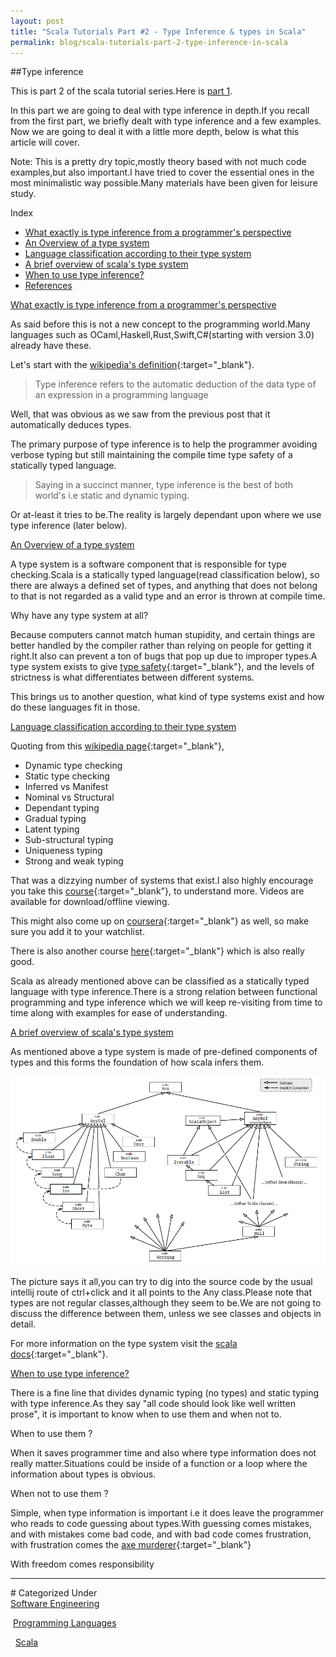 ```yaml
---
layout: post
title: "Scala Tutorials Part #2 - Type Inference & types in Scala"
permalink: blog/scala-tutorials-part-2-type-inference-in-scala
---
```


##Type inference

This is part 2 of the scala tutorial series.Here is [part 1](/blog/scala-tutorials-part-1-getting-started).

In this part we are going to deal with type inference in depth.If you recall from the first part, we briefly dealt with type inference and a few examples.
Now we are going to deal it with a little more depth, below is what this article will cover.

<i class="fa fa-sticky-note-o space-right"></i>Note: This is a pretty dry topic,mostly theory based with not much code examples,but also important.I have tried to cover the essential ones in the most minimalistic way possible.Many 
materials have been given for leisure study.

<i class="fa fa-list-ul fa-lg space-right"></i>Index

- [What exactly is type inference from a programmer's perspective](#Perspective)
- [An Overview of a type system](#TypeSystemOverview)
- [Language classification according to their type system](#TypeSystem)
- [A brief overview of scala's type system](#ScalaTypes)
- [When to use type inference?](#Usage)
- [References](#References)

<a name="Perspective"><u>What exactly is type inference from a programmer's perspective</u></a>

As said before this is not a new concept to the programming world.Many languages such as OCaml,Haskell,Rust,Swift,C#(starting with version 3.0) 
already have these. 

Let's start with the [wikipedia's definition](https://en.wikipedia.org/wiki/Type_inference){:target="_blank"}.
 
>Type inference refers to the automatic deduction of the data type of an expression in a programming language

Well, that was obvious as we saw from the previous post that it automatically deduces types.

The primary purpose of type inference is to help the programmer avoiding verbose typing but still maintaining the compile time type safety of a statically typed language.

>Saying in a succinct manner, type inference is the best of both world's i.e static and dynamic typing.

Or at-least it tries to be.The reality is largely dependant upon where we use type inference (later below).

<a name="TypeSystemOverview"><u>An Overview of a type system</u><a>

A type system is a software component that is responsible for type checking.Scala is a statically typed language(read classification below), so there are always a defined set of types, and anything that 
does not belong to that is not regarded as a valid type and an error is thrown at compile time.

Why have any type system at all?

Because computers cannot match human stupidity, and certain things are better handled by the compiler rather than relying on people for getting it right.It also can prevent a ton of bugs
that pop up due to improper types.A type system exists to give [type safety](https://en.wikipedia.org/wiki/Type_safety){:target="_blank"}, and the levels of strictness is what differentiates 
between different systems.

This brings us to another question, what kind of type systems exist and how do these languages fit in those.

<a name="TypeSystem"><u>Language classification according to their type system</u></a>

Quoting from this [wikipedia page](https://en.wikipedia.org/wiki/Type_system){:target="_blank"},

- Dynamic type checking
- Static type checking
- Inferred vs Manifest
- Nominal vs Structural
- Dependant typing
- Gradual typing
- Latent typing
- Sub-structural typing
- Uniqueness typing
- Strong and weak typing

That was a dizzying number of systems that exist.I also highly encourage you take this [course](https://courses.cs.washington.edu/courses/cse341/13wi/){:target="_blank"}, to understand more.
Videos are available for download/offline viewing.

This might also come up on [coursera](https://www.coursera.org/course/proglang){:target="_blank"} as well, so make sure you add it to your watchlist.
 
There is also another course [here](https://www.youtube.com/playlist?list=PLOJWMozcY9B1NfDp_AJkJnFPaS7wOwEha){:target="_blank"} which is also really good.

Scala as already mentioned above can be classified as a statically typed language with type inference.There is a strong relation between functional programming and type inference which we 
will keep re-visiting from time to time along with examples for ease of understanding.

<a name="ScalaTypes"><u>A brief overview of scala's type system</u></a>

As mentioned above a type system is made of pre-defined components of types and this forms the foundation of how scala infers them.

<a class="image" href="/images/scala-type-system.png">
<img src="/images/scala-type-system.png" alt="Scala type system"/>
</a>

The picture says it all,you can try to dig into the source code by the usual intellij route of ctrl+click and it all points to the Any class.Please note that types are not regular classes,although 
they seem to be.We are not going to discuss the difference between them, unless we see classes and objects in detail.

For more information on the type system visit the [scala docs](http://docs.scala-lang.org/tutorials/tour/unified-types.html){:target="_blank"}.

<a name="Usage"><u>When to use type inference?</u></a>

There is a fine line that divides dynamic typing (no types) and static typing with type inference.As they say "all code should look like well written prose", it is important to know when to use
them and when not to.

When to use them ? 

When it saves programmer time and also where type information does not really matter.Situations could be inside of a function or a loop where the information about types is obvious.

When not to use them ?

Simple, when type information is important i.e it does leave the programmer who reads to code guessing about types.With guessing comes mistakes, and with mistakes come bad code, and with bad code
comes frustration, with frustration comes the [axe murderer](http://blog.codinghorror.com/coding-for-violent-psychopaths/){:target="_blank"}

With freedom comes responsibility <i class="fa fa-thumbs-o-up fa-lg"></i>

<hr>
# Categorized Under
<br>
<i class="fa fa-folder-o"></i><a id="category" href="/blog-list?item-0" onClick="nav()">Software Engineering</a>

&nbsp;<i class="fa fa-folder-o"></i><a id="category" href="/blog-list?item-0&item-0-2" onClick="nav()">Programming Languages</a>

&nbsp;&nbsp;<i class="fa fa-folder-o"></i><a id="category" href="/blog-list?item-0&item-0-2&item-0-2-0" onClick="nav()">Scala</a>



